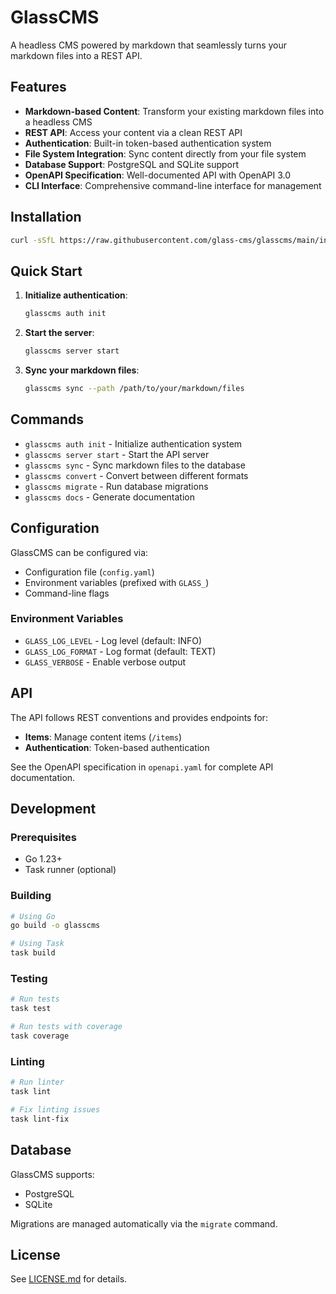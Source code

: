 # GlassCMS

A headless CMS powered by markdown that seamlessly turns your markdown files into a REST API.

## Features

- **Markdown-based Content**: Transform your existing markdown files into a headless CMS
- **REST API**: Access your content via a clean REST API
- **Authentication**: Built-in token-based authentication system
- **File System Integration**: Sync content directly from your file system
- **Database Support**: PostgreSQL and SQLite support
- **OpenAPI Specification**: Well-documented API with OpenAPI 3.0
- **CLI Interface**: Comprehensive command-line interface for management

## Installation

```bash
curl -sSfL https://raw.githubusercontent.com/glass-cms/glasscms/main/install.sh | sh
```

## Quick Start

1. **Initialize authentication**:
   ```bash
   glasscms auth init
   ```

2. **Start the server**:
   ```bash
   glasscms server start
   ```

3. **Sync your markdown files**:
   ```bash
   glasscms sync --path /path/to/your/markdown/files
   ```

## Commands

- `glasscms auth init` - Initialize authentication system
- `glasscms server start` - Start the API server
- `glasscms sync` - Sync markdown files to the database
- `glasscms convert` - Convert between different formats
- `glasscms migrate` - Run database migrations
- `glasscms docs` - Generate documentation

## Configuration

GlassCMS can be configured via:
- Configuration file (`config.yaml`)
- Environment variables (prefixed with `GLASS_`)
- Command-line flags

### Environment Variables

- `GLASS_LOG_LEVEL` - Log level (default: INFO)
- `GLASS_LOG_FORMAT` - Log format (default: TEXT)
- `GLASS_VERBOSE` - Enable verbose output

## API

The API follows REST conventions and provides endpoints for:
- **Items**: Manage content items (`/items`)
- **Authentication**: Token-based authentication

See the OpenAPI specification in `openapi.yaml` for complete API documentation.

## Development

### Prerequisites

- Go 1.23+
- Task runner (optional)

### Building

```bash
# Using Go
go build -o glasscms

# Using Task
task build
```

### Testing

```bash
# Run tests
task test

# Run tests with coverage
task coverage
```

### Linting

```bash
# Run linter
task lint

# Fix linting issues
task lint-fix
```

## Database

GlassCMS supports:
- PostgreSQL
- SQLite

Migrations are managed automatically via the `migrate` command.

## License

See [LICENSE.md](LICENSE.md) for details.